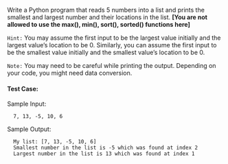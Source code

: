 Write a Python program that reads 5 numbers into a list and prints the smallest and largest number and their locations in the list. **[You are not allowed to use the max(), min(), sort(), sorted() functions here]**

`Hint:` You may assume the first input to be the largest value initially and the largest value’s location to be 0. Similarly, you can assume the first input to be the smallest value initially and the smallest value’s location to be 0.

`Note:` You may need to be careful while printing the output. Depending on your code, you might need data conversion.

#### Test Case:

Sample Input:

```
  7, 13, -5, 10, 6
```

Sample Output:

```
  My list: [7, 13, -5, 10, 6]
  Smallest number in the list is -5 which was found at index 2
  Largest number in the list is 13 which was found at index 1
```
